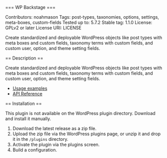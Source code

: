 === WP Backstage ===

Contributors: noahmason
Tags: post-types, taxonomies, options, settings, meta-boxes, custom-fields
Tested up to: 5.7.2
Stable tag: 1.1.0
License: GPLv2 or later
License URI: LICENSE
 
Create standardized and deployable WordPress objects like post types with meta boxes and custom fields, taxonomy terms with custom fields, and custom user, option, and theme setting fields.

== Description ==

Create standardized and deployable WordPress objects like post types with meta boxes and custom fields, taxonomy terms with custom fields, and custom user, option, and theme setting fields.

- [Usage examples](https://github.com/dreamsicle-io/wp-backstage/blob/master/examples/tests.php)
- [API Reference](https://wpbackstage.dreamsicle.io/reference/)

== Installation ==
 
This plugin is not available on the WordPress plugin directory. Download and install it manually.
 
1. Download the latest release as a zip file.
2. Upload the zip file via the WordPress plugins page, or unzip it and drop it in the `/plugins` directory.
3. Activate the plugin via the plugins screen.
4. Build a configuration.
